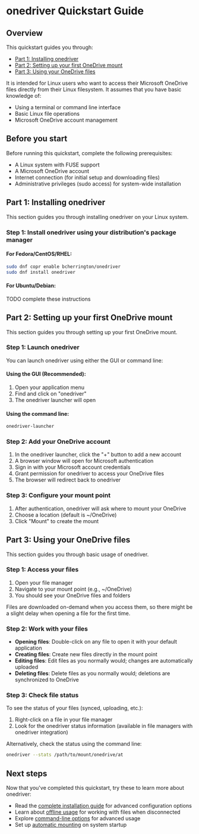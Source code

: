 # onedriver Quickstart Guide

## Overview

This quickstart guides you through:

* [Part 1: Installing onedriver](#part-1-installing-onedriver)
* [Part 2: Setting up your first OneDrive mount](#part-2-setting-up-your-first-onedrive-mount)
* [Part 3: Using your OneDrive files](#part-3-using-your-onedrive-files)

It is intended for Linux users who want to access their Microsoft OneDrive files directly from their Linux filesystem. It assumes that you have basic knowledge of:

* Using a terminal or command line interface
* Basic Linux file operations
* Microsoft OneDrive account management

## Before you start

Before running this quickstart, complete the following prerequisites:

* A Linux system with FUSE support
* A Microsoft OneDrive account
* Internet connection (for initial setup and downloading files)
* Administrative privileges (sudo access) for system-wide installation

## Part 1: Installing onedriver

This section guides you through installing onedriver on your Linux system.

### Step 1: Install onedriver using your distribution's package manager

#### For Fedora/CentOS/RHEL:
```bash
sudo dnf copr enable bcherrington/onedriver
sudo dnf install onedriver
```

#### For Ubuntu/Debian:
TODO complete these instructions

## Part 2: Setting up your first OneDrive mount

This section guides you through setting up your first OneDrive mount.

### Step 1: Launch onedriver

You can launch onedriver using either the GUI or command line:

#### Using the GUI (Recommended):
1. Open your application menu
2. Find and click on "onedriver"
3. The onedriver launcher will open

#### Using the command line:
```bash
onedriver-launcher
```

### Step 2: Add your OneDrive account

1. In the onedriver launcher, click the "+" button to add a new account
2. A browser window will open for Microsoft authentication
3. Sign in with your Microsoft account credentials
4. Grant permission for onedriver to access your OneDrive files
5. The browser will redirect back to onedriver

### Step 3: Configure your mount point

1. After authentication, onedriver will ask where to mount your OneDrive
2. Choose a location (default is ~/OneDrive)
3. Click "Mount" to create the mount

## Part 3: Using your OneDrive files

This section guides you through basic usage of onedriver.

### Step 1: Access your files

1. Open your file manager
2. Navigate to your mount point (e.g., ~/OneDrive)
3. You should see your OneDrive files and folders

Files are downloaded on-demand when you access them, so there might be a slight delay when opening a file for the first time.

### Step 2: Work with your files

* **Opening files**: Double-click on any file to open it with your default application
* **Creating files**: Create new files directly in the mount point
* **Editing files**: Edit files as you normally would; changes are automatically uploaded
* **Deleting files**: Delete files as you normally would; deletions are synchronized to OneDrive

### Step 3: Check file status

To see the status of your files (synced, uploading, etc.):

1. Right-click on a file in your file manager
2. Look for the onedriver status information (available in file managers with onedriver integration)

Alternatively, check the status using the command line:
```bash
onedriver --stats /path/to/mount/onedrive/at
```

## Next steps

Now that you've completed this quickstart, try these to learn more about onedriver:

* Read the [complete installation guide](installation-guide.md) for advanced configuration options
* Learn about [offline usage](https://github.com/bcherrington/onedriver/wiki/Offline-Usage) for working with files when disconnected
* Explore [command-line options](https://github.com/bcherrington/onedriver/wiki/Command-Line-Options) for advanced usage
* Set up [automatic mounting](installation-guide.md#configuration) on system startup
